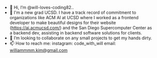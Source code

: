 - 👋 Hi, I’m @will-loves-coding82.. 
- 🌱 I'm a new grad UCSD. I have a track record of commitment to organizations like ACM AI at UCSD where I worked as a frontend developer to make beautiful designs for their website (https://ai.acmucsd.com/) and the San Diego Supercomputer Center as a backend dev, assisting in backend software solutions for clients.
- 💞️ I’m looking to collaborate on any small projects to get my hands dirty. 
- 📫 How to reach me: instagram: code_with_will
                       email:  williammmm.kim@gmail.com

<!---
will-loves-coding82/will-loves-coding82 is a ✨ special ✨ repository because its `README.md` (this file) appears on your GitHub profile.
You can click the Preview link to take a look at your changes.
--->
